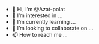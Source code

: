 - 👋 Hi, I’m @Azat-polat
- 👀 I’m interested in ...
- 🌱 I’m currently learning ...
- 💞️ I’m looking to collaborate on ...
- 📫 How to reach me ...

<!---
Azat-polat/Azat-polat is a ✨ special ✨ repository because its `README.md` (this file) appears on your GitHub profile.
You can click the Preview link to take a look at your changes.
--->
